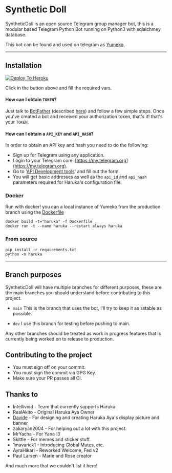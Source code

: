 # Synthetic Doll

SyntheticDoll is an open source Telegram group manager bot, this is a modular based 
Telegram Python Bot running on Python3 with sqlalchmey database.

This bot can be found and used on telegram as [Yumeko](https://t.me/SyntheticDollBot).
 
-------------------------------------------------------------------------------------


## Installation

[![Deploy To Heroku](https://www.herokucdn.com/deploy/button.svg)](https://heroku.com/deploy?template=https://github.com/ashenzar/SyntheticDoll/tree/main)

Click in the button above and fill the required vars.

#### How can I obtain `TOKEN`?

Just talk to [BotFather](https://t.me/BotFather) (described [here](https://core.telegram.org/bots#6-botfather))
and follow a few simple steps. Once you've created a bot and received your
authorization token, that's it! that's your `TOKEN`.

#### How can I obtain a `API_KEY` and `API_HASH`?

In order to obtain an API key and hash you need to do the following:

 - Sign up for Telegram using any application.
 - Login to your Telegram core: [https://my.telegram.org](https://my.telegram.org).
 - Go to '[API Development tools](https://my.telegram.org/apps)' and fill out the form.
 - You will get basic addresses as well as the `api_id` and `api_hash` parameters 
   required for Haruka's configuration file.

### Docker 

Run with docker! you can a local instance of Yumeko from the production branch
using the [Dockerfile](Dockerfile)

```shell
docker build -t="haruka" -f Dockerfile .
docker run -t --name haruka --restart always haruka
```

### From source

```shell
pip install -r requirements.txt
python -m haruka
```

-------------------------------------------------------------------------------------

## Branch purposes

SyntheticDoll will have multiple branches for different purposes, these are the
main branches you should understand before contributing to this project.

 - `main` This is the branch that uses the bot, I'll try to keep it as sstable as possible.

 - `dev` I use this branch for testing before pushing to main.
   
Any other branches should be treated as work in progress features that is currently
being worked on to release to production.

## Contributing to the project
 - You must sign off on your commit.
 - You must sign the commit via GPG Key.
 - Make sure your PR passes all CI.

## Thanks to
 - Intellivoid - Team that currently supports Haruka
 - RealAkito - Original Haruka Aya Owner
 - [Davide](https://t.me/DavideGalileiPortfolio) - For designing and creating Haruka Aya's display picture and banner
 - zakaryan2004 - For helping out a lot with this project.
 - MrYacha - For Yana :3
 - Skittle - For memes and sticker stuff.
 - 1mavarick1 - Introducing Global Mutes, etc.
 - AyraHikari - Reworked Welcome, Fed v2
 - Paul Larsen - Marie and Rose creator

And much more that we couldn't list it here!
